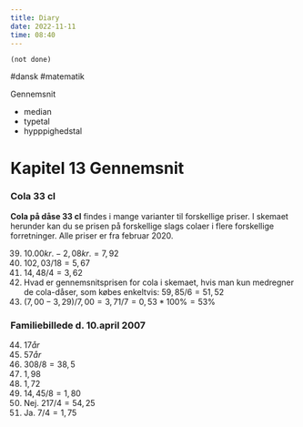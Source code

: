 ```yaml
---
title: Diary
date: 2022-11-11
time: 08:40
---
```


```tasks
(not done)
```

#dansk #matematik 

Gennemsnit 
- median
- typetal
- hypppighedstal

# Kapitel 13 Gennemsnit

### Cola 33 cl

**Cola på dåse 33 cl** findes i mange varianter til forskellige priser.
I skemaet herunder kan du se prisen på forskellige slags colaer i flere forskellige forretninger.
Alle priser er fra februar 2020.

39. $10.00 kr. - 2,08 kr. = 7,92$
40. $102,03 / 18 = 5,67$
41. $14,48/4=3,62$
42. Hvad er gennemsnitsprisen for cola i skemaet, hvis man kun medregner de cola-dåser, som købes enkeltvis: 
    $59,85/6=51,52$
43. $(7,00-3,29)/7,00=3,71/7=0,53*100\%=53\%$

### Familiebillede d. 10.april 2007

44. $17år$
45. $57år$
46. $308/8=38,5$
47. $1,98$
48. $1,72$
49. $14,45/8=1,80$
50. Nej. $217/4=54,25$
51. Ja. $7/4=1,75$

